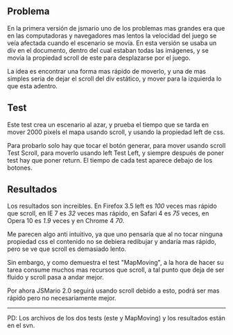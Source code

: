 ## Problema ##
En la primera versión de jsmario uno de los problemas mas grandes era que en las computadoras y navegadores mas lentos la velocidad del juego se veía afectada cuando el escenario se movía. En esta versión se usaba un div en el documento, dentro del cual estaban todas las imágenes, y se movía la propiedad scroll de este para desplazarse por el juego.

La idea es encontrar una forma mas rápido de moverlo, y una de mas simples seria de dejar el scroll del div estático, y mover para la izquierda lo que esta adentro.

## Test ##
Este test crea un escenario al azar, y prueba el tiempo que se tarda en mover 2000 pixels el mapa usando scroll, y usando la propiedad left de css.

Para probarlo solo hay que tocar el botón generar, para mover usando scroll Test Scroll, para moverlo usando left Test Left, y siempre después de poner test hay que poner return. El tiempo de cada test aparece debajo de los botones.

## Resultados ##
Los resultados son increibles. En Firefox 3.5 left es _100_ veces mas rápido que scroll, en IE 7 es _32_ veces mas rápido, en Safari 4 es _75_ veces, en Opera 10 es _1.9_ veces y en Chrome 4 _70_.

Me parecen algo anti intuitivo, ya que uno pensaría que al no tocar ninguna propiedad css el contenido no se debiera redibujar y andaría mas rápido, pero se ve que scroll es demasiado lento.

Sin embargo, y como demuestra el test "MapMoving", a la hora de hacer su tarea consume muchos mas recursos que scroll, a tal punto que deja de ser fluido y scroll pasa a andar mejor.

Por ahora JSMario 2.0 seguirá usando scroll debido a esto, podrá ser mas rápido pero no necesariamente mejor.


---

PD: Los archivos de los dos tests (este y MapMoving) y los resultados están en el svn.